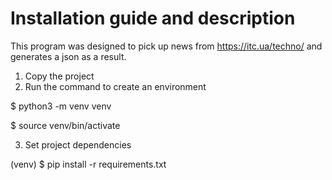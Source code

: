 # Installation guide and description
 
This program was designed to pick up news from 
https://itc.ua/techno/ and generates a json as a result.

1. Copy the project
2. Run the command to create an environment

$ python3 -m venv venv

$ source venv/bin/activate

3. Set project dependencies

(venv) $ pip install -r requirements.txt
